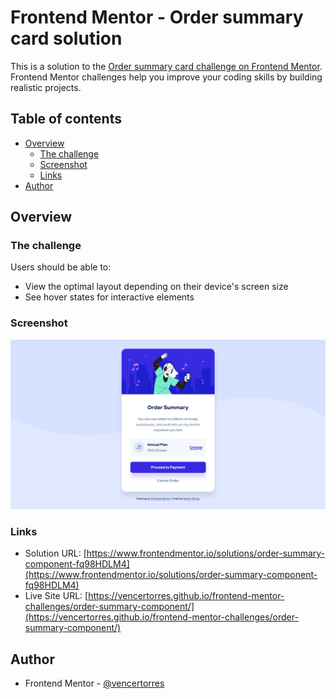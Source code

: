 # Frontend Mentor - Order summary card solution

This is a solution to the [Order summary card challenge on Frontend Mentor](https://www.frontendmentor.io/challenges/order-summary-component-QlPmajDUj). Frontend Mentor challenges help you improve your coding skills by building realistic projects.

## Table of contents

- [Overview](#overview)
  - [The challenge](#the-challenge)
  - [Screenshot](#screenshot)
  - [Links](#links)
- [Author](#author)

## Overview

### The challenge

Users should be able to:

- View the optimal layout depending on their device's screen size
- See hover states for interactive elements

### Screenshot

![](screenshot.png)

### Links

- Solution URL: [https://www.frontendmentor.io/solutions/order-summary-component-fq98HDLM4](https://www.frontendmentor.io/solutions/order-summary-component-fq98HDLM4)
- Live Site URL: [https://vencertorres.github.io/frontend-mentor-challenges/order-summary-component/](https://vencertorres.github.io/frontend-mentor-challenges/order-summary-component/)

## Author

- Frontend Mentor - [@vencertorres](https://www.frontendmentor.io/profile/vencertorres)